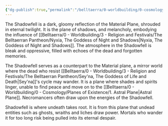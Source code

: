 ```yaml
---
{"dg-publish":true,"permalink":"/belltaerra/0-worldbuilding/0-cosmology/planes-of-existence/4-shadowfell/"}
---
```


The Shadowfell is a dark, gloomy reflection of the Material Plane, shrouded in eternal twilight. It is the plane of shadows, and melancholy, embodying the influence of [[Belltaerra/0 - Worldbuilding/3 - Religion and Festivals/The Belltaerran Pantheon/Nyxia, The Goddess of Night and Shadows\|Nyxia, The Goddess of Night and Shadows]]. The atmosphere in the Shadowfell is bleak and oppressive, filled with echoes of the dead and forgotten memories.

The Shadowfell serves as a counterpart to the Material plane, a mirror world where the dead who resist [[Belltaerra/0 - Worldbuilding/3 - Religion and Festivals/The Belltaerran Pantheon/Sey'na, The Goddess of Life and Death\|Sey'na]]'s cycle may wander. It is a plane where shades and spirits linger, unable to find peace and move on to the [[Belltaerra/0 - Worldbuilding/0 - Cosmology/Planes of Existence/1. Astral Plane\|Astral Plane]]. Necromancers often draw upon the energies of the Shadowfell.

Shadowfell is where undeath takes root. It is from this plane that undead entities such as ghosts, wraiths and liches draw power. Mortals who wander it for too long risk being pulled into its eternal despair.